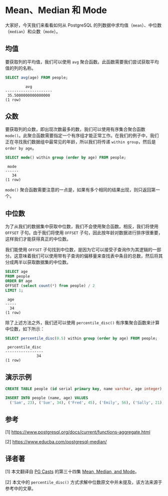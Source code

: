 # Mean、Median 和 Mode

大家好，今天我们来看看如何从 PostgreSQL 的列数据中求均值（`mean`）、中位数（`median`）和众数（`mode`）。

## 均值

要获取列的平均值，我们可以使用 `avg` 聚合函数。此函数需要我们尝试获取平均值的列的名称。

```sql
SELECT avg(age) FROM people;
```
```
         avg
---------------------
 35.5000000000000000
(1 row)
```

## 众数

要获取列的众数，即出现次数最多的数，我们可以使用有序集合聚合函数 `mode()`。此聚合函数需要指定一个有序组才能正常工作。在我们的例子中，我们正在寻找我们数据组中最常见的年龄，所以我们将传递 `within group`，然后是 `order by age`。

```sql
SELECT mode() within group (order by age) FROM people;
```
```
 mode
------
   34
(1 row)
```

`mode()` 聚合函数需要注意的一点是，如果有多个相同的结果出现，则只返回第一个。

## 中位数

为了从我们的数据集中获取中位数，我们不会使用聚合函数。相反，我们将使用 `OFFSET` 子句。由于我们将使用 `OFFSET` 子句，因此按年龄对数据进行排序很重要，这样我们才能获得真正的中位数。

我们能使用 `OFFSET` 子句找到中位数，是因为它可以接受子查询作为其逻辑的一部分。这意味着我们可以使用带有子查询的偏移量来查找表中条目的总数，然后将其分成两半以获取数据集的中位数。

```sql
SELECT age
FROM people
ORDER BY age
OFFSET (select count(*) from people) / 2
LIMIT 1;
```
```
 age
-----
  34
(1 row)
```

除了上述方法之外，我们还可以使用 `percentile_disc()` 有序集聚合函数来计算中位数，如下所示：

```sql
SELECT percentile_disc(0.5) within group (order by age) FROM people;
```
```
 percentile_disc
-----------------
              34
(1 row)
```

## 演示示例

```sql
CREATE TABLE people (id serial primary key, name varchar, age integer);

INSERT INTO people (name, age) VALUES
  ('Sam', 23), ('Sue', 34), ('Fred', 45), ('Emily', 56), ('Sally', 21), ('John', 34);
```

## 参考

[1] https://www.postgresql.org/docs/current/functions-aggregate.html

[2] https://www.educba.com/postgresql-median/

## 译者著

[1] 本文翻译自 [PG Casts](https://www.pgcasts.com/) 的第三十四集 [Mean, Median, and Mode](https://www.pgcasts.com/episodes/mean-median-and-mode)。

[2] 本文中的 `percentile_disc()` 方式求解中位数原文中并未提及，该方法来源于参考中的文章。
